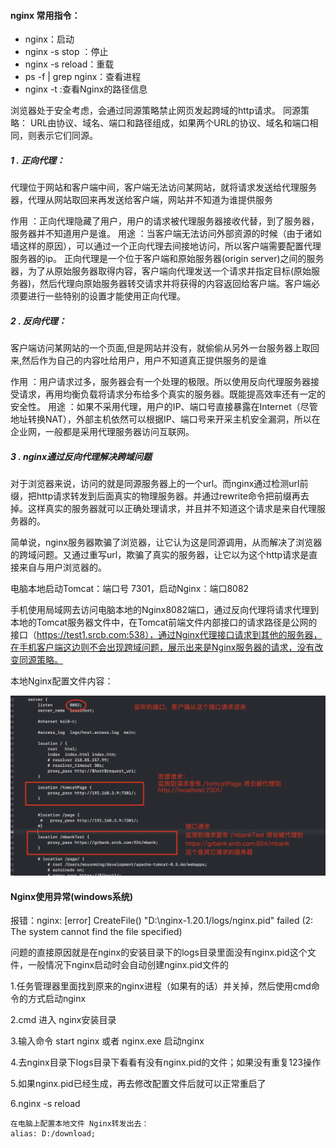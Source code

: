 #### nginx 常用指令：

- nginx：启动
- nginx -s stop  ：停止
- nginx -s reload：重载
- ps -f | grep nginx：查看进程
- nginx -t  :查看Nginx的路径信息

浏览器处于安全考虑，会通过同源策略禁止网页发起跨域的http请求。
       同源策略： URL由协议、域名、端口和路径组成，如果两个URL的协议、域名和端口相同，则表示它们同源。

##### 1 . 正向代理：

代理位于网站和客户端中间，客户端无法访问某网站，就将请求发送给代理服务器，代理从网站取回来再发送给客户端，网站并不知道为谁提供服务

作用 ：正向代理隐藏了用户，用户的请求被代理服务器接收代替，到了服务器，服务器并不知道用户是谁。
用途 ：当客户端无法访问外部资源的时候（由于诸如墙这样的原因），可以通过一个正向代理去间接地访问，所以客户端需要配置代理服务器的ip。
正向代理是一个位于客户端和原始服务器(origin server)之间的服务器，为了从原始服务器取得内容，客户端向代理发送一个请求并指定目标(原始服务器)，然后代理向原始服务器转交请求并将获得的内容返回给客户端。客户端必须要进行一些特别的设置才能使用正向代理。

##### 2 . 反向代理：

客户端访问某网站的一个页面,但是网站并没有，就偷偷从另外一台服务器上取回来,然后作为自己的内容吐给用户，用户不知道真正提供服务的是谁

作用 ：用户请求过多，服务器会有一个处理的极限。所以使用反向代理服务器接受请求，再用均衡负载将请求分布给多个真实的服务器。既能提高效率还有一定的安全性。
用途 ：如果不采用代理，用户的IP、端口号直接暴露在Internet（尽管地址转换NAT），外部主机依然可以根据IP、端口号来开采主机安全漏洞，所以在企业网，一般都是采用代理服务器访问互联网。



##### 3 . nginx通过反向代理解决跨域问题

对于浏览器来说，访问的就是同源服务器上的一个url。而nginx通过检测url前缀，把http请求转发到后面真实的物理服务器。并通过rewrite命令把前缀再去掉。这样真实的服务器就可以正确处理请求，并且并不知道这个请求是来自代理服务器的。

简单说，nginx服务器欺骗了浏览器，让它认为这是同源调用，从而解决了浏览器的跨域问题。又通过重写url，欺骗了真实的服务器，让它以为这个http请求是直接来自与用户浏览器的。



电脑本地启动Tomcat：端口号 7301，启动Nginx：端口8082

手机使用局域网去访问电脑本地的Nginx8082端口，通过反向代理将请求代理到本地的Tomcat服务器文件中，在Tomcat前端文件内部接口的请求路径是公网的接口（https://test1.srcb.com:538），通过Nginx代理接口请求到其他的服务器，在手机客户端这边则不会出现跨域问题，展示出来是Nginx服务器的请求，没有改变同源策略。

本地Nginx配置文件内容：

<img src="PictureLibrary/image-20220421215516592.png" alt="image-20220421215516592" style="zoom:50%;" />





#### Nginx使用异常(windows系统)

报错：nginx: [error] CreateFile() "D:\nginx-1.20.1/logs/nginx.pid" failed (2: The system cannot find the file specified)

问题的直接原因就是在nginx的安装目录下的logs目录里面没有nginx.pid这个文件，一般情况下nginx启动时会自动创建nginx.pid文件的

1.任务管理器里面找到原来的nginx进程（如果有的话）并关掉，然后使用cmd命令的方式启动nginx

2.cmd 进入 nginx安装目录

3.输入命令 start nginx 或者 nginx.exe 启动nginx

4.去nginx目录下logs目录下看看有没有nginx.pid的文件；如果没有重复123操作

5.如果nginx.pid已经生成，再去修改配置文件后就可以正常重启了

6.nginx -s reload



```
在电脑上配置本地文件 Nginx转发出去：
alias: D:/download;
```

